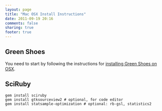 ```yaml
---
layout: page
title: "Mac OSX Install Instructions"
date: 2011-09-19 20:16
comments: false
sharing: true
footer: true
---
```


Green Shoes
-----------

You need to start by following the instructions for [installing Green Shoes on OSX](https://github.com/ashbb/green_shoes/wiki/Building-Green-Shoes-on-OSX).

SciRuby
-------

<pre><code>gem install sciruby
gem install gtksourceview2 # optional, for code editor
gem install statsample-optimization # optional: rb-gsl, statistics2
</code></pre>
